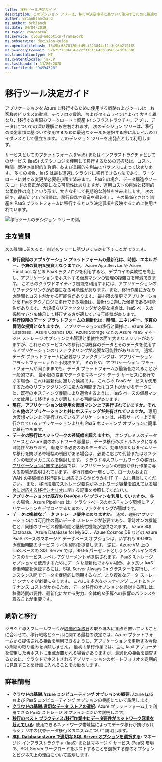 ```yaml
---
title: 移行ツール決定ガイド
description: このデシジョン ツリーは、移行の決定事項に基づいて使用するために最適なツールを選択する際に高レベルのガイダンスとして使用できます。
author: BrianBlanchard
ms.author: brblanch
ms.date: 04/04/2019
ms.topic: conceptual
ms.service: cloud-adoption-framework
ms.subservice: decision-guide
ms.openlocfilehash: 1549bc6870180efd9c5223844b11f3e28b212f85
ms.sourcegitcommit: 57b757759b676a22f13311640b8856557df36581
ms.translationtype: HT
ms.contentlocale: ja-JP
ms.lasthandoff: 11/20/2020
ms.locfileid: "94994328"
---
```

# <a name="migration-tools-decision-guide"></a>移行ツール決定ガイド

アプリケーションを Azure に移行するために使用する戦略およびツールは、お客様のビジネスの動機、テクノロジ戦略、およびタイムラインによって大きく異なり、移行する実際のワークロードと資産 (インフラストラクチャ、アプリ、データ) についての深い理解にも左右されます。 次のデシジョン ツリーは、移行の決定事項に基づいて使用するために最適なツールを選択する際に高レベルのガイダンスとして役立ちます。 このデシジョン ツリーを出発点として利用します。

サービスとしてのプラットフォーム (PaaS) またはインフラストラクチャとしてのサービス (IaaS) のテクノロジを使用して移行するための選択肢は、コスト、時間、既存の技術的な負債、および長期的な利益のバランスによって決まります。 多くの場合、IaaS は最も迅速にクラウドに移行できる方法であり、ワークロードに対する変更が必要最小限で済みます。 PaaS の場合、データ構造やソース コードの修正が必要になる可能性はありますが、運用コストの削減と技術的な柔軟性の向上という形で、大きなそして長期的な利益を生み出します。 次の図で、_最新化_ という用語は、移行段階で資産を最新化し、その最新化された資産を PaaS プラットフォームに移行するという決定事項を反映するために使用されています。

![移行ツールのデシジョン ツリーの例。](../../_images/migrate/migration-tools-decision-tree.png)

## <a name="key-questions"></a>主な質問

次の質問に答えると、前述のツリーに基づいて決定を下すことができます。

- **移行段階のアプリケーション プラットフォームの最新化は、時間、エネルギー、予算の賢明な投資となりますか。** Azure App Service や Azure Functions などの PaaS テクノロジを利用すると、デプロイの柔軟性を向上し、アプリケーションをホストする仮想マシンの管理の複雑さを軽減できます。 これらのクラウドネイティブ機能を利用するには、アプリケーションのリファクタリングが必要になる可能性があります。また、移行作業にかなりの時間とコストがかかる可能性があります。 最小限の変更でアプリケーションを PaaS テクノロジに移行できる場合は、最新化に適した候補である可能性があります。 大規模なリファクタリングが必要な場合は、IaaS ベースの仮想マシンを使用して移行する方が適している可能性があります。
- **移行段階のデータ プラットフォームの最新化は、時間、エネルギー、予算の賢明な投資となりますか。** アプリケーションの移行と同様に、Azure SQL Database、Azure Cosmos DB、Azure Storage などの Azure PaaS マネージド ストレージ オプションにも管理と柔軟性の面で大きなメリットがありますが、これらのサービスへの移行には既存のデータとそのデータを使用するアプリケーションのリファクタリングが必要な可能性があります。 通常、データ プラットフォームに必要なリファクタリングは、アプリケーション プラットフォームよりも小規模です。 そのため、アプリケーション プラットフォームが同じままでも、データ プラットフォームが最新化されることが一般的です。 最小限の変更でデータをマネージド データ サービスに移行できる場合、これは最新化に適した候補です。 これらの PaaS サービスを使用するためのリファクタリングに膨大な時間またはコストがかかるデータには、既存のホスティング機能により適合するように、IaaS ベースの仮想マシンを使用して移行する方が適している可能性があります。
- **現在、アプリケーションは専用の仮想マシン上で実行されていますか。それとも他のアプリケーションと共にホスティングが共有されていますか。** 専用の仮想マシン上で実行されているアプリケーションは、共有サーバー上で実行されているアプリケーションよりも PaaS ホスティング オプションに簡単に移行できます。
- **データの移行はネットワークの帯域幅を超えますか。** オンプレミスのデータ ソースと Azure 間のネットワーク容量は、データ移行のボトルネックになる可能性があります。 転送する必要のあるデータに、効率的またはタイムリーな移行を妨げる帯域幅の制限がある場合は、必要に応じて代替またはオフラインの転送メカニズムを検討します。 クラウド導入フレームワークの[移行レプリケーションに関する記事](../../migrate/migration-considerations/migrate/replicate.md#replication-risks---physics-of-replication)では、レプリケーションの制限が移行作業に与える影響が説明されています。 移行評価の一環として、ローカルおよび WAN の帯域幅が移行要件に対応できるかどうかを IT チームに相談してください。 また、[移行段階でストレージ要件がネットワーク容量を超えている場合に対応する移行シナリオ](../../migrate/azure-best-practices/network-capacity-exceeded.md#suggested-prerequisites)に関する記事を参照してください。
- **アプリケーションは既存の DevOps パイプラインを利用していますか。** 多くの場合、Azure Pipelines は、クラウドベースのホスティング環境にアプリケーションをデプロイするためのリファクタリングが簡単です。
- **データに複雑なデータ ストレージ要件はありますか。** 通常、運用アプリケーションには可用性の高いデータ ストレージが必要であり、常時オンの機能性と、同様のサービス稼働時間と継続性機能が提供されます。 Azure SQL Database、Azure Database for MySQL、Azure Cosmos DB などの Azure PaaS ベースのマネージド データベース オプションは、いずれも 99.99% の稼働時間のサービス レベル契約を提供します。 逆に、Azure VM 上の IaaS ベースの SQL Server では、99.95 パーセントというシングルインスタンスのサービス レベル アグリーメントが提供されます。 PaaS ストレージ オプションを使用するためにデータを最新化できない場合、より長い IaaS 稼働時間を保証するには、SQL Server Always On クラスターを実行し、インスタンス間でデータを継続的に同期するなど、より複雑なデータ ストレージ シナリオが必要になります。 これには多大なホスティング コストとメンテナンス コストがかかるため、データ移行のオプションを検討する際には、稼働時間の要件、最新化にかかる労力、全体的な予算への影響のバランスを取ることが重要です。

## <a name="innovation-and-migration"></a>刷新と移行

クラウド導入フレームワークが[段階的な移行](../../migrate/index.md#migration-effort)の取り組みに重点を置いていることに合わせて、移行戦略とツールに関する最初の決定では、Azure プラットフォームから提供される機会を利用できるように、アプリケーションを更新する今後の刷新の取り組みを排除しません。 最初の移行作業では、主に IaaS アプローチを使用した再ホストに重点が置かれる場合がありますが、最適化の機会を調査するために、クラウドでホストされるアプリケーションのポートフォリオを定期的に見直すことを計画に入れることをお勧めします。

## <a name="learn-more"></a>詳細情報

- **[ クラウドの基礎:Azure コンピューティング オプションの概要](/azure/architecture/guide/technology-choices/compute-decision-tree):** Azure IaaS および PaaS コンピューティング オプションの機能について説明します。
- **[ クラウドの基礎:適切なデータ ストアの選択](/azure/architecture/guide/technology-choices/data-store-overview):** Azure プラットフォーム上で利用できる PaaS ストレージ オプションについて説明します。
- **[移行のベスト プラクティス:移行作業中にデータ要件がネットワーク容量を超えている](../../migrate/azure-best-practices/network-capacity-exceeded.md):** 使用できるネットワーク帯域幅によってデータ移行が妨げられるシナリオの代替データ移行メカニズムについて説明します。
- **[SQL Database:Azure で適切な SQL Server オプションを選択する](/azure/sql-database/sql-database-paas-vs-sql-server-iaas#business-motivations-for-choosing-databases-managed-instances-or-sql-virtual-machines):** マネージド インフラストラクチャ (IaaS) またはマネージド サービス (PaaS) 環境で、SQL Server ワークロードをホストすることを選択する際のオプションとビジネス上の理由について説明します。
